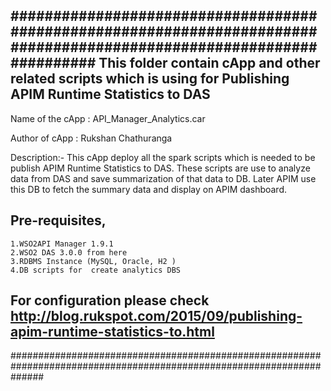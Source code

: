 ######################################################################################################################
This folder contain  cApp and other related scripts which is using for Publishing APIM Runtime Statistics to DAS
------------------------------
Name of the cApp : API_Manager_Analytics.car

Author of cApp : Rukshan Chathuranga

Description:-  This cApp deploy all the spark scripts which is  needed to be publish  APIM Runtime Statistics to DAS.
These scripts are use to analyze data from DAS and save summarization of that  data to DB. Later APIM use this DB to fetch the summary data and display on APIM dashboard. 

Pre-requisites,
----------------
	1.WSO2API Manager 1.9.1 
	2.WSO2 DAS 3.0.0 from here 
	3.RDBMS Instance (MySQL, Oracle, H2 ) 
	4.DB scripts for  create analytics DBS 

For configuration  please check http://blog.rukspot.com/2015/09/publishing-apim-runtime-statistics-to.html
------------------------------
######################################################################################################################
